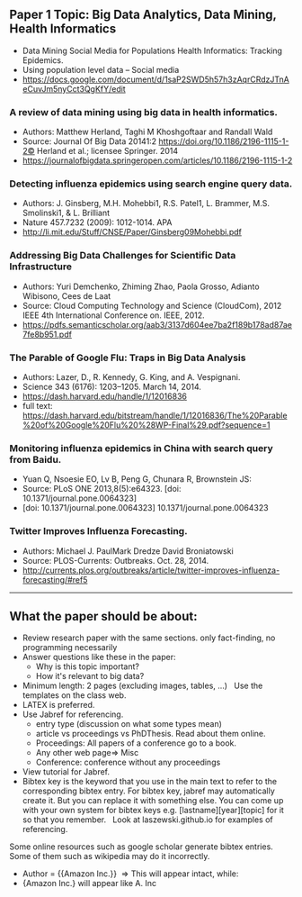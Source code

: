 ## Paper 1 Topic: Big Data Analytics, Data Mining, Health Informatics
* Data Mining Social Media for Populations Health Informatics: Tracking Epidemics. 
* Using population level data – Social media
* https://docs.google.com/document/d/1saP2SWD5h57h3zAqrCRdzJTnAeCuvJm5nyCct3QgKfY/edit

### A review of data mining using big data in health informatics. 
* Authors: Matthew Herland, Taghi M Khoshgoftaar and Randall Wald  
* Source: Journal Of Big Data 20141:2 https://doi.org/10.1186/2196-1115-1-2©  Herland et al.; licensee Springer. 2014
* https://journalofbigdata.springeropen.com/articles/10.1186/2196-1115-1-2 

### Detecting influenza epidemics using search engine query data.
* Authors: J. Ginsberg, M.H. Mohebbi1, R.S. Patel1, L. Brammer, M.S. Smolinski1, & L. Brilliant 
* Nature 457.7232 (2009): 1012-1014. APA	
* http://li.mit.edu/Stuff/CNSE/Paper/Ginsberg09Mohebbi.pdf

### Addressing Big Data Challenges for Scientific Data Infrastructure
* Authors: Yuri Demchenko, Zhiming Zhao, Paola Grosso, Adianto Wibisono, Cees de Laat
* Source: Cloud Computing Technology and Science (CloudCom), 2012 IEEE 4th International Conference on. IEEE, 2012.
* https://pdfs.semanticscholar.org/aab3/3137d604ee7ba2f189b178ad87ae7fe8b951.pdf

### The Parable of Google Flu: Traps in Big Data Analysis
* Authors: Lazer, D., R. Kennedy, G. King, and A. Vespignani. 
* Science 343 (6176): 1203–1205. March 14, 2014. 
* https://dash.harvard.edu/handle/1/12016836  
* full text: https://dash.harvard.edu/bitstream/handle/1/12016836/The%20Parable%20of%20Google%20Flu%20%28WP-Final%29.pdf?sequence=1

### Monitoring influenza epidemics in China with search query from Baidu.  
* Yuan Q, Nsoesie EO, Lv B, Peng G, Chunara R, Brownstein JS: 
* Source: PLoS ONE 2013,8(5):e64323. [doi: 10.1371/journal.pone.0064323] 
* [doi: 10.1371/journal.pone.0064323] 10.1371/journal.pone.0064323

### Twitter Improves Influenza Forecasting. 
* Authors: Michael J. PaulMark Dredze David Broniatowski 
* Source: PLOS-Currents: Outbreaks. Oct. 28, 2014.
* http://currents.plos.org/outbreaks/article/twitter-improves-influenza-forecasting/#ref5

________________________________________________________________________________

## What the paper should be about: 
* Review research paper with the same sections. only fact-finding, no programming necessarily
* Answer questions like these in the paper:
  * Why is this topic important?
  * How it's relevant to big data?
* Minimum length: 2 pages (excluding images, tables, ...)
 
Use the templates on the class web.
* LATEX is preferred.
* Use Jabref for referencing.
  * entry type (discussion on what some types mean)
  * article vs proceedings vs PhDThesis. Read about them online.
  * Proceedings: All papers of a conference go to a book.
  * Any other web page=> Misc
  * Conference: conference without any proceedings
* View tutorial for Jabref.
* Bibtex key is the keyword that you use in the main text to refer to the corresponding bibtex entry. For bibtex key, jabref may automatically create it. But you can replace it with something else. You can come up with your own system for bibtex keys e.g. [lastname][year][topic] for it so that you remember.
 
Look at laszewski.github.io for examples of referencing.

Some online resources such as google scholar generate bibtex entries. Some of them such as wikipedia may do it incorrectly.
* Author = {{Amazon Inc.}}  => This will appear intact, while:
* {Amazon Inc.} will appear like A. Inc
 


 


